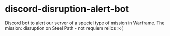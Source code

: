 # discord-disruption-alert-bot
Discord bot to alert our server of a speciel type of mission in Warframe. The mission: disruption on Steel Path - not requiem relics >:(
